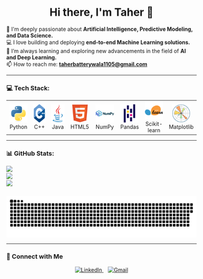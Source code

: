 <div align="center">
  <h1>Hi there, I'm Taher 👋</h1>
</div>

🧠 I'm deeply passionate about **Artificial Intelligence, Predictive Modeling, and Data Science.**<br>
💻 I love building and deploying **end-to-end Machine Learning solutions.**<br>
🌱 I’m always learning and exploring new advancements in the field of **AI and Deep Learning.**<br>
📫 How to reach me: **taherbatterywala1105@gmail.com**<br>

---

### 💻 Tech Stack:

<table>
  <tr>
    <td align="center" width="96">
      <a href="https://www.python.org" target="_blank" rel="noreferrer">
        <img src="https://raw.githubusercontent.com/devicons/devicon/master/icons/python/python-original.svg" width="48" height="48" alt="Python" />
      </a>
      <br>Python
    </td>
    <td align="center" width="96">
      <a href="https://isocpp.org/" target="_blank" rel="noreferrer">
        <img src="https://raw.githubusercontent.com/devicons/devicon/master/icons/cplusplus/cplusplus-original.svg" width="48" height="48" alt="C++" />
      </a>
      <br>C++
    </td>
    <td align="center" width="96">
      <a href="https://www.java.com" target="_blank" rel="noreferrer">
        <img src="https://raw.githubusercontent.com/devicons/devicon/master/icons/java/java-original.svg" width="48" height="48" alt="Java" />
      </a>
      <br>Java
    </td>
    <td align="center" width="96">
      <a href="https://developer.mozilla.org/en-US/docs/Web/HTML" target="_blank" rel="noreferrer">
        <img src="https://raw.githubusercontent.com/devicons/devicon/master/icons/html5/html5-original.svg" width="48" height="48" alt="HTML5" />
      </a>
      <br>HTML5
    </td>
     <td align="center" width="96">
      <a href="https://numpy.org/" target="_blank" rel="noreferrer">
        <img src="https://raw.githubusercontent.com/devicons/devicon/master/icons/numpy/numpy-original-wordmark.svg" width="48" height="48" alt="NumPy" />
      </a>
      <br>NumPy
    </td>
    <td align="center" width="96">
      <a href="https://pandas.pydata.org/" target="_blank" rel="noreferrer">
        <img src="https://raw.githubusercontent.com/devicons/devicon/master/icons/pandas/pandas-original.svg" width="48" height="48" alt="Pandas" />
      </a>
      <br>Pandas
    </td>
    <td align="center" width="96">
      <a href="https://scikit-learn.org/" target="_blank" rel="noreferrer">
        <img src="https://raw.githubusercontent.com/devicons/devicon/master/icons/scikitlearn/scikitlearn-original.svg" width="48" height="48" alt="Scikit-learn" />
      </a>
      <br>Scikit-learn
    </td>
    <td align="center" width="96">
      <a href="https://matplotlib.org/" target="_blank" rel="noreferrer">
        <img src="https://raw.githubusercontent.com/devicons/devicon/master/icons/matplotlib/matplotlib-original.svg" width="48" height="48" alt="Matplotlib" />
      </a>
      <br>Matplotlib
    </td>
  </tr>
</table>

---

### 📊 GitHub Stats:
![](https://github-readme-streak-stats.herokuapp.com/?user=TaherBatterywala&theme=github_dark&hide_border=true)<br/>
![](https://github-readme-stats.vercel.app/api?username=TaherBatterywala&theme=github_dark&hide_border=true&include_all_commits=true&count_private=true)<br/>
![](https://github-readme-stats.vercel.app/api/top-langs/?username=TaherBatterywala&theme=github_dark&hide_border=true&include_all_commits=true&count_private=true&layout=compact)

### 

<p align="center">
 <img width="1000" src="asset/github-snake.svg" alt="snake"/>
</p>

---

### 🤝 Connect with Me

<p align="center">
  <a href="https://www.linkedin.com/in/taher-batterywala-383821291/" target="_blank">
    <img src="https://img.shields.io/badge/LinkedIn-0077B5?style=for-the-badge&logo=linkedin&logoColor=white" alt="LinkedIn"/>
  </a>
  &nbsp;&nbsp;
  <a href="mailto:taherbatterywala1105@gmail.com">
    <img src="https://img.shields.io/badge/Gmail-D14836?style=for-the-badge&logo=gmail&logoColor=white" alt="Gmail"/>
  </a>
</p>
